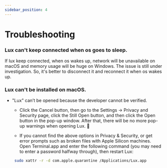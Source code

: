 ```yaml
---
sidebar_position: 4
---
```


# Troubleshooting


### Lux can't keep connected when os goes to sleep.

If lux keep connected, when os wakes up, network will be unavailable on macOS and memory usage will be huge on Windows.
The issue is still under investigation.
So, it's better to disconnect it and reconnect it when os wakes up.


### Lux can't be installed on macOS.

- "Lux" can’t be opened because the developer cannot be verified.

    - Click the Cancel button, then go to the Settings -> Privacy and Security page, click the Still Open button, and then click the Open button in the pop-up window. 
After that, there will be no more pop-up warnings when opening Lux. 🎉

    - If you cannot find the above options in Privacy & Security, or get error prompts such as broken files with Apple Silicon machines. 
Open Terminal.app and enter the following command (you may need to enter a password halfway through), then restart Lux:
   ```bash
    sudo xattr -r -d com.apple.quarantine /Applications/Lux.app
    ```

